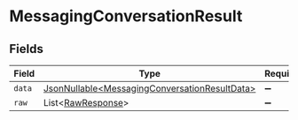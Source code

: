 # MessagingConversationResult


## Fields

| Field                                                                                                        | Type                                                                                                         | Required                                                                                                     | Description                                                                                                  |
| ------------------------------------------------------------------------------------------------------------ | ------------------------------------------------------------------------------------------------------------ | ------------------------------------------------------------------------------------------------------------ | ------------------------------------------------------------------------------------------------------------ |
| `data`                                                                                                       | [JsonNullable\<MessagingConversationResultData>](../../models/components/MessagingConversationResultData.md) | :heavy_minus_sign:                                                                                           | N/A                                                                                                          |
| `raw`                                                                                                        | List\<[RawResponse](../../models/components/RawResponse.md)>                                                 | :heavy_minus_sign:                                                                                           | N/A                                                                                                          |